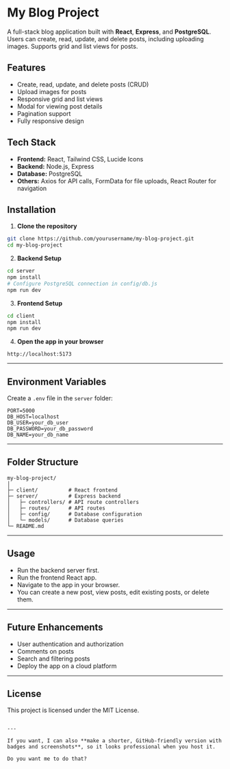
# My Blog Project

A full-stack blog application built with **React**, **Express**, and **PostgreSQL**. Users can create, read, update, and delete posts, including uploading images. Supports grid and list views for posts.

## Features

- Create, read, update, and delete posts (CRUD)
- Upload images for posts
- Responsive grid and list views
- Modal for viewing post details
- Pagination support
- Fully responsive design

## Tech Stack

- **Frontend:** React, Tailwind CSS, Lucide Icons
- **Backend:** Node.js, Express
- **Database:** PostgreSQL
- **Others:** Axios for API calls, FormData for file uploads, React Router for navigation

## Installation

1. **Clone the repository**

```bash
git clone https://github.com/yourusername/my-blog-project.git
cd my-blog-project
````

2. **Backend Setup**

```bash
cd server
npm install
# Configure PostgreSQL connection in config/db.js
npm run dev
```

3. **Frontend Setup**

```bash
cd client
npm install
npm run dev
```

4. **Open the app in your browser**

```
http://localhost:5173
```

---

## Environment Variables

Create a `.env` file in the `server` folder:

```
PORT=5000
DB_HOST=localhost
DB_USER=your_db_user
DB_PASSWORD=your_db_password
DB_NAME=your_db_name
```

---

## Folder Structure

```
my-blog-project/
│
├─ client/          # React frontend
├─ server/          # Express backend
│   ├─ controllers/ # API route controllers
│   ├─ routes/      # API routes
│   ├─ config/      # Database configuration
│   └─ models/      # Database queries
└─ README.md
```

---

## Usage

* Run the backend server first.
* Run the frontend React app.
* Navigate to the app in your browser.
* You can create a new post, view posts, edit existing posts, or delete them.

---

## Future Enhancements

* User authentication and authorization
* Comments on posts
* Search and filtering posts
* Deploy the app on a cloud platform

---

## License

This project is licensed under the MIT License.

```

---

If you want, I can also **make a shorter, GitHub-friendly version with badges and screenshots**, so it looks professional when you host it.  

Do you want me to do that?
```
